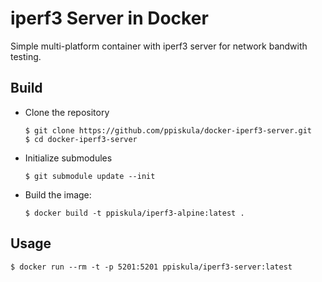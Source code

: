 # iperf3 Server in Docker

Simple multi-platform container with iperf3 server for network bandwith testing.

## Build
- Clone the repository
  ```
  $ git clone https://github.com/ppiskula/docker-iperf3-server.git
  $ cd docker-iperf3-server
  ```

- Initialize submodules
  ```
  $ git submodule update --init
  ```

- Build the image:
  ```
  $ docker build -t ppiskula/iperf3-alpine:latest .
  ```

## Usage
  ```
  $ docker run --rm -t -p 5201:5201 ppiskula/iperf3-server:latest
  ```
